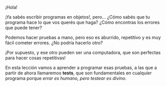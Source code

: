 ¡Hola! 

¡Ya sabés escribir programas en objetos!, pero... ¿Cómo sabés que tu programa hace lo que vos querés que haga? ¿Cómo encontras los errores que puede tener?

Podemos hacer pruebas a mano, pero eso es aburrido, repetitivo y es muy fácil cometer errores. ¿No podría hacerlo otro?

¡Por supuesto, y ese otro pueden ser una computadora, que son perfectas para hacer cosas repetitivas!

En esta lección vamos a aprender a programar esas pruebas, a las que a partir de ahora llamaremos **tests**, que son fundamentales en cualquier programa porque *errar es humano, pero testear es divino*.

